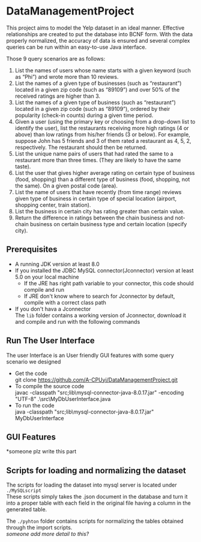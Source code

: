 # DataManagementProject
This project aims to model the Yelp dataset in an ideal manner. Effective relationships are created to put the database into BCNF form. With the data properly normalized, the accuracy of data is ensured and several complex queries can be run within an easy-to-use Java interface.

Those 9 query scenarios are as follows:

1. List the names of users whose name starts with a given keyword (such as “Phi”) and wrote more than 10 reviews.
2. List  the  names  of  a  given  type  of  businesses  (such  as “restaurant”) located in a given zip code (such as “89109”) and over 50% of the received ratings are higher than 3.
3. List  the  names  of  a  given  type  of  business  (such  as “restaurant”) located in a given zip code (such as “89109”), ordered by their popularity (check-in counts) during a given time period.
4. Given a user (using the primary key or choosing from a  drop-down  list  to  identify  the  user),  list  the  restaurants receiving  more  high  ratings  (4  or  above)  than  low  ratings from  his/her  friends  (3  or  below).   For  example,  suppose John has 5 friends and 3 of them rated a restaurant as 4, 5, 2, respectively.  The restaurant should then be returned.
5. List the unique name pairs of users that had rated the same to a restaurant more than three times. (They are likely to have the same taste).
6. List the user that gives higher average rating on certain type  of  business  (food,  shopping)  than  a  different  type  of business (food, shopping, not the same).  On a given postal code (area).
7. List  the  name  of  users  that  have  recently  (from time range) reviews given type of business in certain type of special location (airport, shopping center, train station).
8. List the business in certain city has rating greater than certain value.
9. Return the difference in ratings between the chain business  and  not-chain  business  on  certain  business  type  and certain location (specify city).

## Prerequisites
- A running JDK version at least 8.0
- If you installed the JDBC MySQL connector(Jconnector) version at least 5.0 on your local machine
  - If the JRE has right path variable to your connector, this code should compile and run
  - If JRE don't know where to search for Jconnector by default, compile with a correct class path
- If you don't hava a Jconnector  
  The `lib` folder contains a working version of Jconnector, download it and compile and run with the following commands

## Run The User Interface
The user Interface is an User friendly GUI features with some query scenario we designed  
- Get the code  
git clone https://github.com/A-CPUyi/DataManagementProject.git  
- To compile the source code  
javac -classpath "src\;lib\mysql-connector-java-8.0.17.jar" -encoding "UTF-8" .\src\MyDbUserInterface.java  
- To run the code  
java -classpath "src;lib\mysql-connector-java-8.0.17.jar" MyDbUserInterface 

## GUI Features
*someone plz write this part

## Scripts for loading and normalizing the dataset
The scripts for loading the dataset into mysql server is located under `./MySQLscript`  
These scripts simply takes the .json document in the database and turn it into a proper table
with each field in the original file having a column in the generated table.

The `./pyhton` folder contains scripts for normalizing the tables obtained through the import scripts.  
_someone add more detail to this?_
